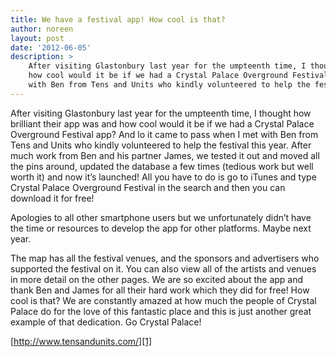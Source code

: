 ```yaml
---
title: We have a festival app! How cool is that?
author: noreen
layout: post
date: '2012-06-05'
description: >
    After visiting Glastonbury last year for the umpteenth time, I thought how brilliant their app was and
    how cool would it be if we had a Crystal Palace Overground Festival app? And lo it came to pass when I met
    with Ben from Tens and Units who kindly volunteered to help the festival this year.
---
```

After visiting Glastonbury last year for the umpteenth time, I thought how brilliant their app was and how cool would it be if we had a Crystal Palace Overground Festival app? And lo it came to pass when I met with Ben from Tens and Units who kindly volunteered to help the festival this year. After much work from Ben and his partner James, we tested it out and moved all the pins around, updated the database a few times (tedious work but well worth it) and now it’s launched! All you have to do is go to iTunes and type Crystal Palace Overground Festival in the search and then you can download it for free!

Apologies to all other smartphone users but we unfortunately didn’t have the time or resources to develop the app for other platforms. Maybe next year.

The map has all the festival venues, and the sponsors and advertisers who supported the festival on it. You can also view all of the artists and venues in more detail on the other pages. We are so excited about the app and thank Ben and James for all their hard work which they did for free! How cool is that? We are constantly amazed at how much the people of Crystal Palace do for the love of this fantastic place and this is just another great example of that dedication. Go Crystal Palace!

[http://www.tensandunits.com/][1]

 [1]: http://www.tensandunits.com/ "Ben's website"